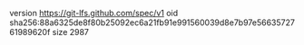 version https://git-lfs.github.com/spec/v1
oid sha256:88a6325de8f80b25092ec6a21fb91e991560039d8e7b97e5663572761989620f
size 2987

